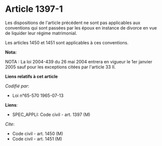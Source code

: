 # Article 1397-1

Les dispositions de l'article précédent ne sont pas applicables aux conventions qui sont passées par les époux en instance de
divorce en vue de liquider leur régime matrimonial.

Les articles 1450 et 1451 sont applicables à ces conventions.

**Nota:**

NOTA : La loi 2004-439 du 26 mai 2004 entrera en vigueur le 1er janvier 2005 sauf pour les exceptions citées par l'article 33
II.

**Liens relatifs à cet article**

_Codifié par_:

  - Loi n°65-570 1965-07-13

**Liens**:

  - SPEC_APPLI: Code civil - art. 1397 (M)

_Cite_:

  - Code civil - art. 1450 (M)
  - Code civil - art. 1451 (M)
